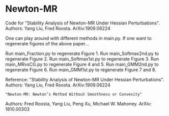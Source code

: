 # Newton-MR
Code for "Stability Analysis of Newton-MR Under Hessian Perturbations".
Authors: Yang Liu, Fred Roosta. ArXiv:1909.06224

One can play around with different methods in main.py. 
If one want to regenerate figures of the above paper...

Run main_Fraction.py   to regenerate Figure 1.
Run main_Softmax2nd.py to regenerate Figure 2.
Run main_Softmax1st.py to regenerate Figure 3.
Run main_MRvsCG.py     to regenerate Figure 4 and 5.
Run main_GMM2nd.py     to regenerate Figure 6.
Run main_GMM1st.py     to regenerate Figure 7 and 8.

Reference:
    "Stability Analysis of Newton-MR Under Hessian Perturbations".
Authors: Yang Liu, Fred Roosta. ArXiv:1909.06224
    
    "Newton-MR: Newton’s Method Without Smoothness or Convexity"
Authors: Fred Roosta, Yang Liu, Peng Xu, Michael W. Mahoney. ArXiv: 1810.00303
